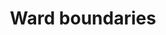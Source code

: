---
schema: default
title: Ward boundaries
organization: 'Insight, Transformation and Organisational Development'
notes: Lewisham ward boundaries in various formats
resources:
  - name: ward boundaries (geojson - longitudes and latitudes)
    url: >-
      https://gist.github.com/joe-liad/e66e2ec493ce3de692595b64eeb27b99/raw/bfaafeec350dfe4e5a20866a4660a188f8e6df7d/lewisham-wards.geojson
    format: geojson
  - name: ward boundaries (topojson - longitudes and latitudes)
    url: >-
      https://github.com/lb-lewisham/open-data-lewisham/raw/gh-pages/_datasets/data/boundaries/lbl_wd22.topojson
    format: topojson
  - name: ward boundaries (geopackage - eastings and northings)
    url: >-
      https://github.com/lb-lewisham/open-data-lewisham/raw/gh-pages/_datasets/data/boundaries/lbl_wd22_proposed.gpkg
    format: geopackage
  - name: previous ward boundaries (geojson - longitudes and latitudes)
    url: >-
      https://gist.github.com/joe-liad/7fb39968587908b96f6b05f87b3250e0/raw/ff1ade351895b2d5ed39e3b3bfed26c9aa65fcfa/lewisham-wards.geojson
    format: geojson
license: 'https://www.nationalarchives.gov.uk/doc/open-government-licence/version/3/'
category:
  - Property / Land Records
maintainer: 'Lewisham insight '
maintainer_email: insight-and-delivery@lewisham.gov.uk
---